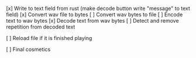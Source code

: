 [x] Write to text field from rust (make decode button write "message" to text field)
[x] Convert wav file to bytes
[ ] Convert wav bytes to file
[ ] Encode text to wav bytes
[x] Decode text from wav bytes
[ ] Detect and remove repetition from decoded text








[ ] Reload file if it is finished playing

[ ] Final cosmetics


